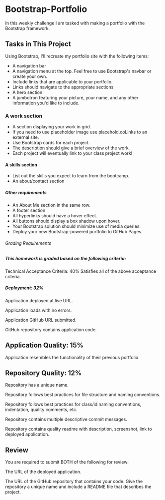 # Bootstrap-Portfolio

In this weekly challenge I am tasked with making a portfolio with the Bootstrap framework. 
  
  ## Tasks in This Project

Using Bootstrap, I'll recreate my portfolio site with the following items:

- A navigation bar
- A navigation menu at the top. Feel free to use Bootstrap's navbar or create your own.
- Include links that are applicable to your portfolio.
- Links should navigate to the appropriate sections
- A hero section
- A jumbotron featuring your picture, your name, and any other information you'd like to include.

### A work section

- A section displaying your work in grid.
- If you need to use placeholder image use placehold.coLinks to an external site.
- Use Bootstrap cards for each project.
- The description should give a brief overview of the work.
- Each project will eventually link to your class project work!

#### A skills section

- List out the skills you expect to learn from the bootcamp.
- An about/contact section

##### Other requirements

- An About Me section in the same row.
- A footer section
- All hyperlinks should have a hover effect.
- All buttons should display a box shadow upon hover.
- Your Bootstrap solution should minimize use of media queries.
- Deploy your new Bootstrap-powered portfolio to GitHub Pages.

###### Grading Requirements 

##### This homework is graded based on the following criteria:

Technical Acceptance Criteria: 40%
Satisfies all of the above acceptance criteria.

##### Deployment: 32%
Application deployed at live URL.

Application loads with no errors.

Application GitHub URL submitted.

GitHub repository contains application code.

## Application Quality: 15%
Application resembles the functionality of their previous portfolio.

## Repository Quality: 12%
Repository has a unique name.

Repository follows best practices for file structure and naming conventions.

Repository follows best practices for class/id naming conventions, indentation, quality comments, etc.

Repository contains multiple descriptive commit messages.

Repository contains quality readme with description, screenshot, link to deployed application.

## Review
You are required to submit BOTH of the following for review:

The URL of the deployed application.

The URL of the GitHub repository that contains your code. Give the repository a unique name and include a README file that describes the project.